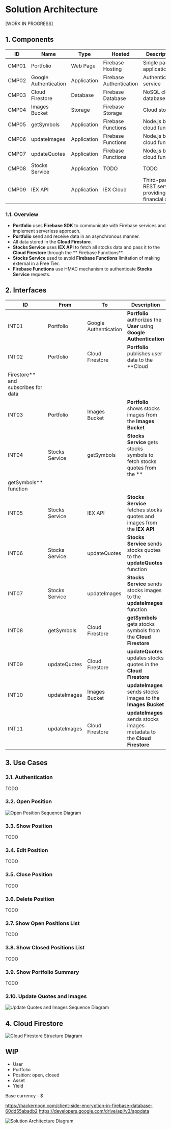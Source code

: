 # Solution Architecture

[WORK IN PROGRESS]

## 1. Components

| ID | Name | Type | Hosted | Description |
| --- | --- | --- | --- | --- |
| CMP01 | Portfolio | Web Page | Firebase Hosting | Single page application |
| CMP02 | Google Authentication | Application | Firebase Authentication | Authentication service |
| CMP03 | Cloud Firestore | Database | Firebase Database | NoSQL cloud database |
| CMP04 | Images Bucket | Storage | Firebase Storage | Cloud storage |
| CMP05 | getSymbols | Application | Firebase Functions | Node.js based cloud function |
| CMP06 | updateImages | Application | Firebase Functions | Node.js based cloud function |
| CMP07 | updateQuotes | Application | Firebase Functions | Node.js based cloud function |
| CMP08 | Stocks Service | Application | TODO | TODO |
| CMP09 | IEX API | Application | IEX Cloud | Third-party REST service providing financial data |

### 1.1. Overview

* **Portfolio** uses **Firebase SDK** to communicate with Firebase services and implement serverless approach.
* **Portfolio** send and receive data in an asynchronous manner.
* All data stored in the **Cloud Firestore**.
* **Stocks Service** uses **IEX API** to fetch all stocks data and pass it to the **Cloud Firestore** through the **
  Firebase Functions**.
* **Stocks Service** used to avoid **Firebase Functions** limitation of making external in a Free Tier.
* **Firebase Functions** use HMAC mechanism to authenticate **Stocks Service** requests.

## 2. Interfaces

| ID | From | To | Description |
| --- | --- | --- | --- |
| INT01 | Portfolio | Google Authentication | **Portfolio** authorizes the **User** using **Google Authentication** |
| INT02 | Portfolio | Cloud Firestore | **Portfolio** publishes user data to the **Cloud
Firestore** and subscribes for data |
| INT03 | Portfolio | Images Bucket | **Portfolio** shows stocks images from the **Images Bucket** |
| INT04 | Stocks Service | getSymbols | **Stocks Service** gets stocks symbols to fetch stocks quotes from the **
getSymbols** function |
| INT05 | Stocks Service | IEX API | **Stocks Service** fetches stocks quotes and images from the **IEX API** |
| INT06 | Stocks Service | updateQuotes | **Stocks Service** sends stocks quotes to the **updateQuotes** function |
| INT07 | Stocks Service | updateImages | **Stocks Service** sends stocks images to the **updateImages** function |
| INT08 | getSymbols | Cloud Firestore | **getSymbols** gets stocks symbols from the **Cloud Firestore** |
| INT09 | updateQuotes | Cloud Firestore | **updateQuotes** updates stocks quotes in the **Cloud Firestore** |
| INT10 | updateImages | Images Bucket | **updateImages** sends stocks images to the **Images Bucket** |
| INT11 | updateImages | Cloud Firestore | **updateImages** sends stocks images metadata to the **Cloud Firestore** |

## 3. Use Cases

### 3.1. Authentication

TODO

### 3.2. Open Position

![Open Position Sequence Diagram](https://raw.githubusercontent.com/loginov-rocks/Portfolio/main/docs/diagrams/Sequence-Open-Position.png)

### 3.3. Show Position

TODO

### 3.4. Edit Position

TODO

### 3.5. Close Position

TODO

### 3.6. Delete Position

TODO

### 3.7. Show Open Positions List

TODO

### 3.8. Show Closed Positions List

TODO

### 3.9. Show Portfolio Summary

TODO

### 3.10. Update Quotes and Images

![Update Quotes and Images Sequence Diagram](https://raw.githubusercontent.com/loginov-rocks/Portfolio/main/docs/diagrams/Sequence-Update-Quotes-and-Images.png)

## 4. Cloud Firestore

![Cloud Firestore Structure Diagram](https://raw.githubusercontent.com/loginov-rocks/Portfolio/main/docs/diagrams/Cloud-Firestore-Structure.png)

## WIP

- User
- Portfolio
- Position: open, closed
- Asset
- Yield

Base currency - $

https://hackernoon.com/client-side-encryption-in-firebase-database-60dd55abadb2
https://developers.google.com/drive/api/v3/appdata

![Solution Architecture Diagram](https://raw.githubusercontent.com/loginov-rocks/Portfolio/main/docs/diagrams/Solution-Architecture.png)
